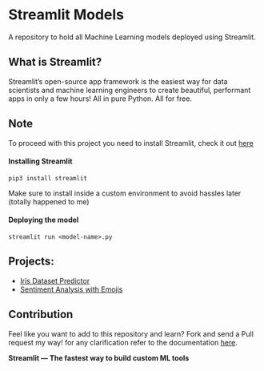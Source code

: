 # Streamlit Models
A repository to hold all Machine Learning models deployed using Streamlit.

## What is Streamlit?
Streamlit’s open-source app framework is the easiest way for data scientists and machine learning engineers to create beautiful, performant apps in only a few hours!  All in pure Python. All for free.

## Note
To proceed with this project you need to install Streamlit, check it out [here](https://www.streamlit.io/)

#### Installing Streamlit
```
pip3 install streamlit
```
Make sure to install inside a custom environment to avoid hassles later (totally happened to me)

#### Deploying the model
```
streamlit run <model-name>.py
```

## Projects:
* [Iris Dataset Predictor](./Iris-ml-streamlit.py)
* [Sentiment Analysis with Emojis](./SentimentAnalysis-Emoji.py)

## Contribution
Feel like you want to add to this repository and learn? Fork and send a Pull request my way! for any clarification refer to the documentation [here](https://help.github.com/en/github/collaborating-with-issues-and-pull-requests/about-pull-requests).

**Streamlit — The fastest way to build custom ML tools**
